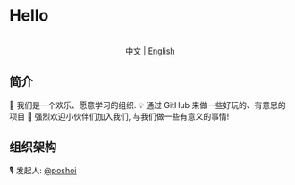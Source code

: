 # Hello

<p align="center">
<br>中文 | <a href="README_en.md">English</a>
</p>

## 简介

🥳 我们是一个欢乐、愿意学习的组织.
💡 通过 GitHub 来做一些好玩的、有意思的项目
👏 强烈欢迎小伙伴们加入我们, 与我们做一些有意义的事情!

## 组织架构

🎙 发起人: [@poshoi](https://github.com/poshoi)